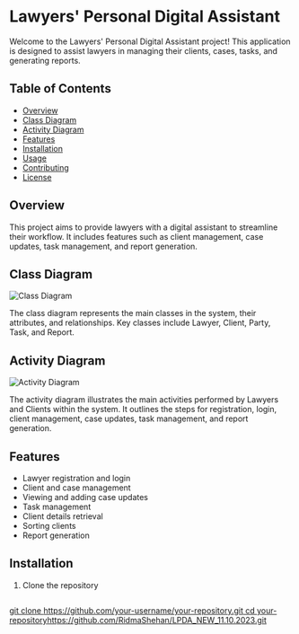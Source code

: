 # Lawyers' Personal Digital Assistant

Welcome to the Lawyers' Personal Digital Assistant project! This application is designed to assist lawyers in managing their clients, cases, tasks, and generating reports.

## Table of Contents
- [Overview](#overview)
- [Class Diagram](#class-diagram)
- [Activity Diagram](#activity-diagram)
- [Features](#features)
- [Installation](#installation)
- [Usage](#usage)
- [Contributing](#contributing)
- [License](#license)

## Overview
This project aims to provide lawyers with a digital assistant to streamline their workflow. It includes features such as client management, case updates, task management, and report generation.

## Class Diagram
![Class Diagram](link-to-your-class-diagram-image)

The class diagram represents the main classes in the system, their attributes, and relationships. Key classes include Lawyer, Client, Party, Task, and Report.

## Activity Diagram
![Activity Diagram](link-to-your-activity-diagram-image)

The activity diagram illustrates the main activities performed by Lawyers and Clients within the system. It outlines the steps for registration, login, client management, case updates, task management, and report generation.

## Features
- Lawyer registration and login
- Client and case management
- Viewing and adding case updates
- Task management
- Client details retrieval
- Sorting clients
- Report generation

## Installation
1. Clone the repository
   ```bash
[   git clone https://github.com/your-username/your-repository.git
   cd your-repository](https://github.com/RidmaShehan/LPDA_NEW_11.10.2023.git)https://github.com/RidmaShehan/LPDA_NEW_11.10.2023.git
